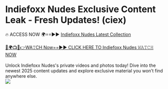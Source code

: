 # Indiefoxx Nudes Exclusive Content Leak - Fresh Updates! (ciex)

🔥 ACCESS NOW 🌍==►► <a href="https://tinyurl.com/yc657z5k" rel="nofollow">Indiefoxx Nudes Latest Collection</a>
<br><br>
[🔴🌍📺📱👉WA𝚃CH Now==►► CLICK HERE TO Indiefoxx Nudes 𝚆𝙰𝚃𝙲𝙷 NOW](https://tinyurl.com/yc657z5k)
<br><br>
Unlock Indiefoxx Nudes's private videos and photos today! Dive into the newest 2025 content updates and explore exclusive material you won’t find anywhere else.
<br>
<a href="https://tinyurl.com/yc657z5k" rel="nofollow" data-target="animated-image.originalLink"><img src="https://camo.githubusercontent.com/8a4f000d20f83aca3bf7ec5f350d767afa0574a8a352519fd8cfa583a6f93a33/68747470733a2f2f692e696d6775722e636f6d2f644a486b345a712e676966" data-canonical-src="https://i.imgur.com/dJHk4Zq.gif" style="max-width: 100%; display: inline-block;" data-target="animated-image.originalImage"></a>
<br>
